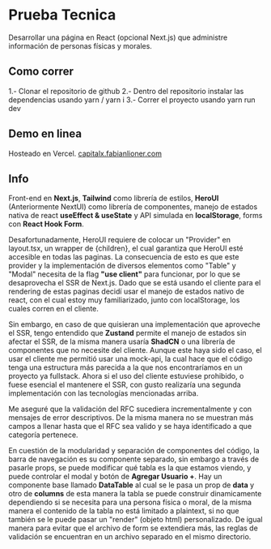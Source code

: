# Prueba Tecnica

Desarrollar una página en React (opcional Next.js) que administre información de personas físicas y morales.

## Como correr

1.- Clonar el repositorio de github
2.- Dentro del repositorio instalar las dependencias usando yarn / yarn i
3.- Correr el proyecto usando yarn run dev

## Demo en linea

Hosteado en Vercel. [capitalx.fabianlioner.com](capitalx.fabianlioner.com)

## Info

Front-end en **Next.js**, **Tailwind** como librería de estilos, **HeroUI** (Anteriormente NextUI) como librería de componentes, manejo de estados nativa de react **useEffect & useState** y API simulada en **localStorage**, forms con **React Hook Form**.

Desafortunadamente, HeroUI requiere de colocar un "Provider" en layout.tsx, un wrapper de {children}, el cual garantiza que HeroUI esté accesible en todas las paginas. La consecuencia de esto es que este provider y la implementación de diversos elementos como "Table" y "Modal" necesita de la flag **"use client"** para funcionar, por lo que se desaprovecha el SSR de Next.js. Dado que se está usando el cliente para el rendering de estas paginas decidí usar el manejo de estados nativo de react, con el cual estoy muy familiarizado, junto con localStorage, los cuales corren en el cliente.

Sin embargo, en caso de que quisieran una implementación que aproveche el SSR, tengo entendido que **Zustand** permite el manejo de estados sin afectar el SSR, de la misma manera usaría **ShadCN** o una librería de componentes que no necesite del cliente. Aunque este haya sido el caso, el usar el cliente me permitió usar una mock-api, la cual hace que el código tenga una estructura más parecida a la que nos encontraríamos en un proyecto ya fullstack. Ahora si el uso del cliente estuviese prohibido, o fuese esencial el mantenere el SSR, con gusto realizaría una segunda implementación con las tecnologías mencionadas arriba.

Me aseguré que la validación del RFC sucediera incrementalmente y con mensajes de error descriptivos. De la misma manera no se muestran más campos a llenar hasta que el RFC sea valido y se haya identificado a que categoría pertenece.

En cuestión de la modularidad y separación de componentes del código, la barra de navegación es su componente separado, sin embargo a través de pasarle props, se puede modificar qué tabla es la que estamos viendo, y puede controlar el modal y botón de **Agregar Usuario +**. Hay un componente base llamado **DataTable** al cual se le pasa un prop de **data** y otro de **columns** de esta manera la tabla se puede construir dinamicamente dependiendo si se necesita para una persona física o moral, de la misma manera el contenido de la tabla no está limitado a plaintext, si no que también se le puede pasar un "render" (objeto html) personalizado. De igual manera para evitar que el archivo de form se extendiera más, las reglas de validación se encuentran en un archivo separado en el mismo directorio.
